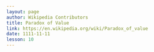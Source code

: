 ```yaml
---
layout: page
author: Wikipedia Contributors
title: Paradox of Value
link: https://en.wikipedia.org/wiki/Paradox_of_value
date: 1111-11-11
lesson: 10
---
```


